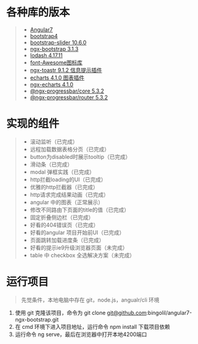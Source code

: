  # 各种库的版本
 
 > * [Angular7](https://www.angular.cn/docs)
 > * [bootstrap4](https://v4.bootcss.com/)
> *  [bootstrap-slider 10.6.0](https://seiyria.com/bootstrap-slider/)
 > * [ngx-bootstrap 3.1.3](http://ngx-bootstrap.com/#/)
 > * [lodash 4.17.11](https://www.lodashjs.com)
 > * [font-Awesome图标库](http://fontawesome.dashgame.com/)
 > * [ngx-toastr 9.1.2 信息提示插件](https://codeseven.github.io/toastr/)
 > * [echarts 4.1.0 图表插件](https://echarts.baidu.com/)
 > * [ngx-echarts 4.1.0](https://www.npmjs.com/package/ngx-echarts)
 > * [@ngx-progressbar/core 5.3.2](http://npm.taobao.org/package/ngx-progressbar-rj)
 > * [@ngx-progressbar/router 5.3.2](http://npm.taobao.org/package/ngx-progressbar-rj)


 # 实现的组件
 
  > * 滚动监听（已完成）
  > * 远程加载数据表格分页（已完成）
  > * button为disabled时展示tooltip（已完成）
  > * 滑动条（已完成）
  > * modal 弹框实践（已完成）
  > * http拦截loading的UI（已完成）
  > * 优雅的http拦截器（已完成）
  > * http请求完成结果动画（已完成）
  > * angular 中的图表（正常展示）
  > * 修改不同路由下页面的title的值（已完成）
  > * 固定折叠侧边栏（已完成）
  > * 好看的404错误页（已完成）
  > * 好看的angular 项目开始前UI（已完成）
  > * 页面跳转加载进度条（已完成）
  > * 好看的提示ie9升级浏览器页面（未完成）
  > * table 中 checkbox 全选解决方案（未完成）
 
 # 运行项目
 
 > 先觉条件，本地电脑中存在 git，node.js，angualr/cli 环境

 1. 使用 git 克隆该项目，命令为 git clone git@github.com:bingolil/angular7-ngx-bootstrap.git
 2. 在 cmd 环境下进入项目地址，运行命令 npm install 下载项目依赖
 3. 运行命令 ng serve，最后在浏览器中打开本地4200端口
